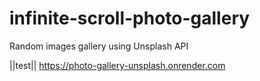 # infinite-scroll-photo-gallery

Random images gallery using Unsplash API

||test||
https://photo-gallery-unsplash.onrender.com
